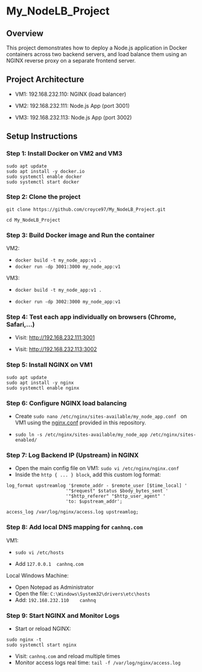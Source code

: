 

# My_NodeLB_Project



##  Overview
This project demonstrates how to deploy a Node.js application in Docker containers across two backend servers, and load balance them using an NGINX reverse proxy on a separate frontend server.


##  Project Architecture
+ VM1: 192.168.232.110: NGINX (load balancer)

+ VM2: 192.168.232.111: Node.js App (port 3001)

+ VM3: 192.168.232.113: Node.js App (port 3002)



##  Setup Instructions
###  Step 1: Install Docker on VM2 and VM3

```
sudo apt update
sudo apt install -y docker.io
sudo systemctl enable docker
sudo systemctl start docker
```

###  Step 2: Clone the project
`git clone https://github.com/croyce97/My_NodeLB_Project.git `

`cd My_NodeLB_Project`

### Step 3: Build Docker image and Run the container
VM2: 
+ `docker build -t my_node_app:v1 .`
+ `docker run -dp 3001:3000 my_node_app:v1`
  

VM3: 

+ `docker build -t my_node_app:v1 .`

+ `docker run -dp 3002:3000 my_node_app:v1`

### Step 4: Test each app individually on browsers (Chrome, Safari,...)
+ Visit: http://192.168.232.111:3001

+ Visit: http://192.168.232.113:3002

### Step 5: Install NGINX on VM1
```
sudo apt update
sudo apt install -y nginx
sudo systemctl enable nginx
```

### Step 6: Configure NGINX load balancing
+ Create `sudo nano /etc/nginx/sites-available/my_node_app.conf
` on VM1 using the [nginx.conf](https://github.com/croyce97/My_NodeLB_Project/blob/main/nginx.conf) provided in this repository.

+ `sudo ln -s /etc/nginx/sites-available/my_node_app /etc/nginx/sites-enabled/`



### Step 7: Log Backend IP (Upstream) in NGINX
* Open the main config file on VM1: `sudo vi /etc/nginx/nginx.conf `
* Inside the `http { ... } block`, add this custom log format:
```
log_format upstreamlog '$remote_addr - $remote_user [$time_local] '
                      '"$request" $status $body_bytes_sent '
                      '"$http_referer" "$http_user_agent" '
                      'to: $upstream_addr';

access_log /var/log/nginx/access.log upstreamlog;
```

### Step 8: Add local DNS mapping for `canhnq.com`
VM1: 

+ `sudo vi /etc/hosts`

+ Add `127.0.0.1  canhnq.com`

Local Windows Machine: 
+ Open Notepad as Administrator
+ Open the file: `C:\Windows\System32\drivers\etc\hosts`
+ Add: `192.168.232.110    canhnq`

### Step 9: Start NGINX and Monitor Logs
* Start or reload NGINX:
```
sudo nginx -t              
sudo systemctl start nginx
```
* Visit: `canhnq.com` and reload multiple times
* Monitor access logs real time:
`tail -f /var/log/nginx/access.log`



